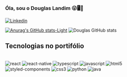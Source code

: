 ### Óla, sou o Douglas Landim 😜🖥️🚀

[![Linkedin](https://img.shields.io/badge/LinkedIn-0077B5?style=for-the-badge&logo=linkedin&logoColor=white)](https://www.linkedin.com/in/douglas-landim-004b75210/)




[![Anurag's GitHub stats-Light](https://github-readme-stats.vercel.app/api?username=Landim013&show_icons=true&theme=default#gh-light-mode-only)](https://github.com/anuraghazra/github-readme-stats#gh-light-mode-only)
![Douglas GitHub stats](https://github-readme-stats.vercel.app/api?username=Landim013&show_icons=true&include_all_commits=true&count_private=true&theme=transparent)







## Tecnologias no portifólio
<div style="display: inline_block"><br/>
  <img align="center" alt="react" src="https://img.shields.io/badge/React-61DAFB?style=for-the-badge&logo=react&logoColor=black">
<img align="center" alt="react-native" src="https://img.shields.io/badge/React_Native-764ABC?style=for-the-badge&logo=react&logoColor=white">

  <img align="center" alt="typescript" src="https://img.shields.io/badge/TypeScript-3178C6?style=for-the-badge&logo=typescript&logoColor=white">
  <img align="center" alt="javascript" src="https://img.shields.io/badge/JavaScript-F7DF1E?style=for-the-badge&logo=javascript&logoColor=black">
  <img align="center" alt="html5" src="https://img.shields.io/badge/HTML5-E34F26?style=for-the-badge&logo=html5&logoColor=white">
  <img align="center" alt="styled-components" src="https://img.shields.io/badge/Styled--Components-DB7093?style=for-the-badge&logo=styled-components&logoColor=white">
  <img align="center" alt="css3" src="https://img.shields.io/badge/CSS3-1572B6?style=for-the-badge&logo=css3&logoColor=white">
  <img align="center" alt="python" src="https://img.shields.io/badge/Python-14354C?style=for-the-badge&logo=python&logoColor=white">
  <img align="center" alt="java" src="https://img.shields.io/badge/Java-ED8B00?style=for-the-badge&logo=openjdk&logoColor=white">
</div>
